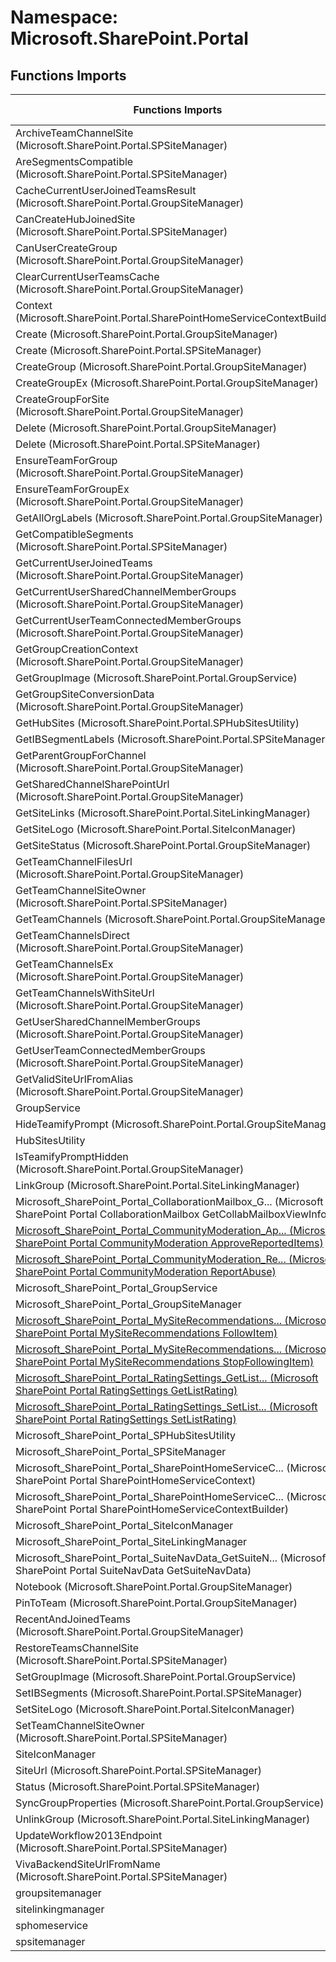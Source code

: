 # Namespace: Microsoft.SharePoint.Portal

## Functions Imports

Functions Imports | SPO | SP 2019 | SP 2016 | SP 2013
----------|:---:|:-------:|:-------:|:-------:
ArchiveTeamChannelSite (Microsoft.SharePoint.Portal.SPSiteManager) | ✅ | ❌ | ❌ | ❌
AreSegmentsCompatible (Microsoft.SharePoint.Portal.SPSiteManager) | ✅ | ❌ | ❌ | ❌
CacheCurrentUserJoinedTeamsResult (Microsoft.SharePoint.Portal.GroupSiteManager) | ✅ | ❌ | ❌ | ❌
CanCreateHubJoinedSite (Microsoft.SharePoint.Portal.SPSiteManager) | ✅ | ❌ | ❌ | ❌
CanUserCreateGroup (Microsoft.SharePoint.Portal.GroupSiteManager) | ✅ | ✅ | ❌ | ❌
ClearCurrentUserTeamsCache (Microsoft.SharePoint.Portal.GroupSiteManager) | ✅ | ❌ | ❌ | ❌
Context (Microsoft.SharePoint.Portal.SharePointHomeServiceContextBuilder) | ✅ | ✅ | ❌ | ❌
Create (Microsoft.SharePoint.Portal.GroupSiteManager) | ✅ | ✅ | ✅ | ❌
Create (Microsoft.SharePoint.Portal.SPSiteManager) | ✅ | ✅ | ❌ | ❌
CreateGroup (Microsoft.SharePoint.Portal.GroupSiteManager) | ✅ | ✅ | ❌ | ❌
CreateGroupEx (Microsoft.SharePoint.Portal.GroupSiteManager) | ✅ | ✅ | ❌ | ❌
CreateGroupForSite (Microsoft.SharePoint.Portal.GroupSiteManager) | ✅ | ✅ | ❌ | ❌
Delete (Microsoft.SharePoint.Portal.GroupSiteManager) | ✅ | ❌ | ❌ | ❌
Delete (Microsoft.SharePoint.Portal.SPSiteManager) | ✅ | ✅ | ❌ | ❌
EnsureTeamForGroup (Microsoft.SharePoint.Portal.GroupSiteManager) | ✅ | ❌ | ❌ | ❌
EnsureTeamForGroupEx (Microsoft.SharePoint.Portal.GroupSiteManager) | ✅ | ❌ | ❌ | ❌
GetAllOrgLabels (Microsoft.SharePoint.Portal.GroupSiteManager) | ✅ | ❌ | ❌ | ❌
GetCompatibleSegments (Microsoft.SharePoint.Portal.SPSiteManager) | ✅ | ❌ | ❌ | ❌
GetCurrentUserJoinedTeams (Microsoft.SharePoint.Portal.GroupSiteManager) | ✅ | ❌ | ❌ | ❌
GetCurrentUserSharedChannelMemberGroups (Microsoft.SharePoint.Portal.GroupSiteManager) | ✅ | ❌ | ❌ | ❌
GetCurrentUserTeamConnectedMemberGroups (Microsoft.SharePoint.Portal.GroupSiteManager) | ✅ | ❌ | ❌ | ❌
GetGroupCreationContext (Microsoft.SharePoint.Portal.GroupSiteManager) | ✅ | ✅ | ❌ | ❌
GetGroupImage (Microsoft.SharePoint.Portal.GroupService) | ✅ | ✅ | ❌ | ❌
GetGroupSiteConversionData (Microsoft.SharePoint.Portal.GroupSiteManager) | ✅ | ✅ | ❌ | ❌
GetHubSites (Microsoft.SharePoint.Portal.SPHubSitesUtility) | ✅ | ✅ | ❌ | ❌
GetIBSegmentLabels (Microsoft.SharePoint.Portal.SPSiteManager) | ✅ | ❌ | ❌ | ❌
GetParentGroupForChannel (Microsoft.SharePoint.Portal.GroupSiteManager) | ✅ | ❌ | ❌ | ❌
GetSharedChannelSharePointUrl (Microsoft.SharePoint.Portal.GroupSiteManager) | ✅ | ❌ | ❌ | ❌
GetSiteLinks (Microsoft.SharePoint.Portal.SiteLinkingManager) | ✅ | ✅ | ❌ | ❌
GetSiteLogo (Microsoft.SharePoint.Portal.SiteIconManager) | ✅ | ❌ | ❌ | ❌
GetSiteStatus (Microsoft.SharePoint.Portal.GroupSiteManager) | ✅ | ✅ | ✅ | ❌
GetTeamChannelFilesUrl (Microsoft.SharePoint.Portal.GroupSiteManager) | ✅ | ❌ | ❌ | ❌
GetTeamChannelSiteOwner (Microsoft.SharePoint.Portal.SPSiteManager) | ✅ | ❌ | ❌ | ❌
GetTeamChannels (Microsoft.SharePoint.Portal.GroupSiteManager) | ✅ | ❌ | ❌ | ❌
GetTeamChannelsDirect (Microsoft.SharePoint.Portal.GroupSiteManager) | ✅ | ❌ | ❌ | ❌
GetTeamChannelsEx (Microsoft.SharePoint.Portal.GroupSiteManager) | ✅ | ❌ | ❌ | ❌
GetTeamChannelsWithSiteUrl (Microsoft.SharePoint.Portal.GroupSiteManager) | ✅ | ❌ | ❌ | ❌
GetUserSharedChannelMemberGroups (Microsoft.SharePoint.Portal.GroupSiteManager) | ✅ | ❌ | ❌ | ❌
GetUserTeamConnectedMemberGroups (Microsoft.SharePoint.Portal.GroupSiteManager) | ✅ | ❌ | ❌ | ❌
GetValidSiteUrlFromAlias (Microsoft.SharePoint.Portal.GroupSiteManager) | ✅ | ✅ | ❌ | ❌
GroupService | ✅ | ✅ | ❌ | ❌
HideTeamifyPrompt (Microsoft.SharePoint.Portal.GroupSiteManager) | ✅ | ❌ | ❌ | ❌
HubSitesUtility | ✅ | ✅ | ❌ | ❌
IsTeamifyPromptHidden (Microsoft.SharePoint.Portal.GroupSiteManager) | ✅ | ❌ | ❌ | ❌
LinkGroup (Microsoft.SharePoint.Portal.SiteLinkingManager) | ✅ | ✅ | ❌ | ❌
<span title="Microsoft_SharePoint_Portal_CollaborationMailbox_GetCollabMailboxViewInfo">Microsoft_SharePoint_Portal_CollaborationMailbox_G...</span> (Microsoft SharePoint Portal CollaborationMailbox GetCollabMailboxViewInfo) | ✅ | ✅ | ✅ | ✅
[<span title="Microsoft_SharePoint_Portal_CommunityModeration_ApproveReportedItems">Microsoft_SharePoint_Portal_CommunityModeration_Ap...</span> (Microsoft SharePoint Portal CommunityModeration ApproveReportedItems)](./Functions/Microsoft_SharePoint_Portal_CommunityModeration_ApproveReportedItems.md) | ✅ | ✅ | ✅ | ✅
[<span title="Microsoft_SharePoint_Portal_CommunityModeration_ReportAbuse">Microsoft_SharePoint_Portal_CommunityModeration_Re...</span> (Microsoft SharePoint Portal CommunityModeration ReportAbuse)](./Functions/Microsoft_SharePoint_Portal_CommunityModeration_ReportAbuse.md) | ✅ | ✅ | ✅ | ✅
Microsoft_SharePoint_Portal_GroupService | ✅ | ✅ | ❌ | ❌
Microsoft_SharePoint_Portal_GroupSiteManager | ✅ | ✅ | ✅ | ❌
[<span title="Microsoft_SharePoint_Portal_MySiteRecommendations_FollowItem">Microsoft_SharePoint_Portal_MySiteRecommendations...</span> (Microsoft SharePoint Portal MySiteRecommendations FollowItem)](./Functions/Microsoft_SharePoint_Portal_MySiteRecommendations_FollowItem.md) | ✅ | ✅ | ✅ | ✅
[<span title="Microsoft_SharePoint_Portal_MySiteRecommendations_StopFollowingItem">Microsoft_SharePoint_Portal_MySiteRecommendations...</span> (Microsoft SharePoint Portal MySiteRecommendations StopFollowingItem)](./Functions/Microsoft_SharePoint_Portal_MySiteRecommendations_StopFollowingItem.md) | ✅ | ✅ | ✅ | ✅
[<span title="Microsoft_SharePoint_Portal_RatingSettings_GetListRating">Microsoft_SharePoint_Portal_RatingSettings_GetList...</span> (Microsoft SharePoint Portal RatingSettings GetListRating)](./Functions/Microsoft_SharePoint_Portal_RatingSettings_GetListRating.md) | ✅ | ❌ | ❌ | ❌
[<span title="Microsoft_SharePoint_Portal_RatingSettings_SetListRating">Microsoft_SharePoint_Portal_RatingSettings_SetList...</span> (Microsoft SharePoint Portal RatingSettings SetListRating)](./Functions/Microsoft_SharePoint_Portal_RatingSettings_SetListRating.md) | ✅ | ❌ | ❌ | ❌
Microsoft_SharePoint_Portal_SPHubSitesUtility | ✅ | ✅ | ❌ | ❌
Microsoft_SharePoint_Portal_SPSiteManager | ✅ | ✅ | ❌ | ❌
<span title="Microsoft_SharePoint_Portal_SharePointHomeServiceContext">Microsoft_SharePoint_Portal_SharePointHomeServiceC...</span> (Microsoft SharePoint Portal SharePointHomeServiceContext) | ✅ | ✅ | ❌ | ❌
<span title="Microsoft_SharePoint_Portal_SharePointHomeServiceContextBuilder">Microsoft_SharePoint_Portal_SharePointHomeServiceC...</span> (Microsoft SharePoint Portal SharePointHomeServiceContextBuilder) | ✅ | ✅ | ❌ | ❌
Microsoft_SharePoint_Portal_SiteIconManager | ✅ | ❌ | ❌ | ❌
Microsoft_SharePoint_Portal_SiteLinkingManager | ✅ | ✅ | ❌ | ❌
<span title="Microsoft_SharePoint_Portal_SuiteNavData_GetSuiteNavData">Microsoft_SharePoint_Portal_SuiteNavData_GetSuiteN...</span> (Microsoft SharePoint Portal SuiteNavData GetSuiteNavData) | ✅ | ✅ | ✅ | ✅
Notebook (Microsoft.SharePoint.Portal.GroupSiteManager) | ✅ | ✅ | ✅ | ❌
PinToTeam (Microsoft.SharePoint.Portal.GroupSiteManager) | ✅ | ❌ | ❌ | ❌
RecentAndJoinedTeams (Microsoft.SharePoint.Portal.GroupSiteManager) | ✅ | ❌ | ❌ | ❌
RestoreTeamsChannelSite (Microsoft.SharePoint.Portal.SPSiteManager) | ✅ | ❌ | ❌ | ❌
SetGroupImage (Microsoft.SharePoint.Portal.GroupService) | ✅ | ✅ | ❌ | ❌
SetIBSegments (Microsoft.SharePoint.Portal.SPSiteManager) | ✅ | ❌ | ❌ | ❌
SetSiteLogo (Microsoft.SharePoint.Portal.SiteIconManager) | ✅ | ❌ | ❌ | ❌
SetTeamChannelSiteOwner (Microsoft.SharePoint.Portal.SPSiteManager) | ✅ | ❌ | ❌ | ❌
SiteIconManager | ✅ | ❌ | ❌ | ❌
SiteUrl (Microsoft.SharePoint.Portal.SPSiteManager) | ✅ | ❌ | ❌ | ❌
Status (Microsoft.SharePoint.Portal.SPSiteManager) | ✅ | ✅ | ❌ | ❌
SyncGroupProperties (Microsoft.SharePoint.Portal.GroupService) | ✅ | ✅ | ❌ | ❌
UnlinkGroup (Microsoft.SharePoint.Portal.SiteLinkingManager) | ✅ | ✅ | ❌ | ❌
UpdateWorkflow2013Endpoint (Microsoft.SharePoint.Portal.SPSiteManager) | ✅ | ❌ | ❌ | ❌
VivaBackendSiteUrlFromName (Microsoft.SharePoint.Portal.SPSiteManager) | ✅ | ❌ | ❌ | ❌
groupsitemanager | ✅ | ✅ | ✅ | ❌
sitelinkingmanager | ✅ | ✅ | ❌ | ❌
sphomeservice | ✅ | ✅ | ❌ | ❌
spsitemanager | ✅ | ✅ | ❌ | ❌